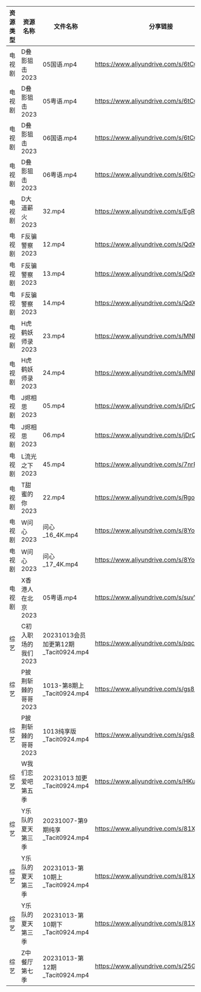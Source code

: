 | 资源类型 | 资源名称         | 文件名称                           | 分享链接                                      | 更新时间       |
| ---- | ------------ | ------------------------------ | ----------------------------------------- | ---------- |
| 电视剧  | D叠影狙击2023    | 05国语.mp4                       | https://www.aliyundrive.com/s/6tCuAvk5avV | 2023-10-14 |
| 电视剧  | D叠影狙击2023    | 05粤语.mp4                       | https://www.aliyundrive.com/s/6tCuAvk5avV | 2023-10-14 |
| 电视剧  | D叠影狙击2023    | 06国语.mp4                       | https://www.aliyundrive.com/s/6tCuAvk5avV | 2023-10-14 |
| 电视剧  | D叠影狙击2023    | 06粤语.mp4                       | https://www.aliyundrive.com/s/6tCuAvk5avV | 2023-10-14 |
| 电视剧  | D大道薪火2023    | 32.mp4                         | https://www.aliyundrive.com/s/EgRo2iJ1cNB | 2023-10-14 |
| 电视剧  | F反骗警察2023    | 12.mp4                         | https://www.aliyundrive.com/s/QdXj5osUsGa | 2023-10-14 |
| 电视剧  | F反骗警察2023    | 13.mp4                         | https://www.aliyundrive.com/s/QdXj5osUsGa | 2023-10-14 |
| 电视剧  | F反骗警察2023    | 14.mp4                         | https://www.aliyundrive.com/s/QdXj5osUsGa | 2023-10-14 |
| 电视剧  | H虎鹤妖师录2023   | 23.mp4                         | https://www.aliyundrive.com/s/MNNf8Xg4ZRb | 2023-10-14 |
| 电视剧  | H虎鹤妖师录2023   | 24.mp4                         | https://www.aliyundrive.com/s/MNNf8Xg4ZRb | 2023-10-14 |
| 电视剧  | J烬相思2023     | 05.mp4                         | https://www.aliyundrive.com/s/jDrQAJWa7z4 | 2023-10-14 |
| 电视剧  | J烬相思2023     | 06.mp4                         | https://www.aliyundrive.com/s/jDrQAJWa7z4 | 2023-10-14 |
| 电视剧  | L流光之下2023    | 45.mp4                         | https://www.aliyundrive.com/s/7nrF9xgieoR | 2023-10-14 |
| 电视剧  | T甜蜜的你2023    | 22.mp4                         | https://www.aliyundrive.com/s/RgouZAbXoar | 2023-10-14 |
| 电视剧  | W问心2023      | 问心_16_4K.mp4                   | https://www.aliyundrive.com/s/8YozrD7jiUS | 2023-10-14 |
| 电视剧  | W问心2023      | 问心_17_4K.mp4                   | https://www.aliyundrive.com/s/8YozrD7jiUS | 2023-10-14 |
| 电视剧  | X香港人在北京2023  | 05粤语.mp4                       | https://www.aliyundrive.com/s/suvVXjuNbPu | 2023-10-14 |
| 综艺   | C初入职场的我们2023 | 20231013会员加更第12期_Tacit0924.mp4 | https://www.aliyundrive.com/s/pqc7pqfCNxC | 2023-10-14 |
| 综艺   | P披荆斩棘的哥哥2023 | 1013-第8期上_Tacit0924.mp4        | https://www.aliyundrive.com/s/gs8uMNUWtqr | 2023-10-14 |
| 综艺   | P披荆斩棘的哥哥2023 | 1013纯享版_Tacit0924.mp4          | https://www.aliyundrive.com/s/gs8uMNUWtqr | 2023-10-14 |
| 综艺   | W我们恋爱吧第五季    | 20231013 加更_Tacit0924.mp4      | https://www.aliyundrive.com/s/HKudLToehXL | 2023-10-14 |
| 综艺   | Y乐队的夏天第三季    | 20231007-第9期纯享_Tacit0924.mp4   | https://www.aliyundrive.com/s/81XwrEvUQLQ | 2023-10-14 |
| 综艺   | Y乐队的夏天第三季    | 20231013-第10期上_Tacit0924.mp4   | https://www.aliyundrive.com/s/81XwrEvUQLQ | 2023-10-14 |
| 综艺   | Y乐队的夏天第三季    | 20231013-第10期下_Tacit0924.mp4   | https://www.aliyundrive.com/s/81XwrEvUQLQ | 2023-10-14 |
| 综艺   | Z中餐厅第七季      | 20231013-第12期_Tacit0924.mp4    | https://www.aliyundrive.com/s/25GFy8VFsb6 | 2023-10-14 |
